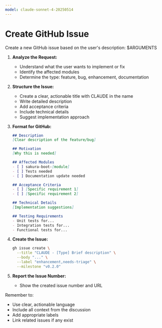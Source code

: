 ```yaml
---
model: claude-sonnet-4-20250514
---
```


# Create GitHub Issue

Create a new GitHub issue based on the user's description: $ARGUMENTS

1. **Analyze the Request:**
    - Understand what the user wants to implement or fix
    - Identify the affected modules
    - Determine the type: feature, bug, enhancement, documentation

2. **Structure the Issue:**
    - Create a clear, actionable title with CLAUDE in the name
    - Write detailed description
    - Add acceptance criteria
    - Include technical details
    - Suggest implementation approach

3. **Format for GitHub:**
   ```markdown
   ## Description
   [Clear description of the feature/bug]
   
   ## Motivation
   [Why this is needed]
   
   ## Affected Modules
   - [ ] sakura-boot-[module]
   - [ ] Tests needed
   - [ ] Documentation update needed
   
   ## Acceptance Criteria
   - [ ] [Specific requirement 1]
   - [ ] [Specific requirement 2]
   
   ## Technical Details
   [Implementation suggestions]
   
   ## Testing Requirements
   - Unit tests for...
   - Integration tests for...
   - Functional tests for...
   ```

4. **Create the Issue:**
   ```bash
   gh issue create \
     --title "CLAUDE - [Type] Brief description" \
     --body "..." \
     --label "enhancement,needs-triage" \
     --milestone "v0.2.0"
   ```

5. **Report the Issue Number:**
    - Show the created issue number and URL

Remember to:

- Use clear, actionable language
- Include all context from the discussion
- Add appropriate labels
- Link related issues if any exist